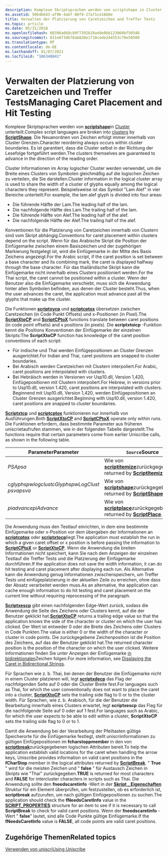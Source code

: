 ```yaml
---
description: Komplexe Skriptsprachen werden von scriptshape in Cluster unterteilt. Die Neuanordnen von Zeichen erfolgt immer innerhalb von Cluster Grenzen. Es ist garantiert, dass die Cluster selbst in der Richtung der Lesefolge fortgeführt werden.
ms.assetid: 50b4b643-af96-4a6f-80f9-27a71ce16b0e
title: Verwalten der Platzierung von Caretzeichen und Treffer Tests
ms.topic: article
ms.date: 05/31/2018
ms.openlocfilehash: 60396a668c89f7392b28adde0bb123060bf50348
ms.sourcegitcommit: 831e8f3db78ab820e1710cede244553c70e50500
ms.translationtype: MT
ms.contentlocale: de-DE
ms.lasthandoff: 01/07/2021
ms.locfileid: "106348841"
---
```

# <a name="managing-caret-placement-and-hit-testing"></a><span data-ttu-id="1b67f-105">Verwalten der Platzierung von Caretzeichen und Treffer Tests</span><span class="sxs-lookup"><span data-stu-id="1b67f-105">Managing Caret Placement and Hit Testing</span></span>

<span data-ttu-id="1b67f-106">Komplexe Skriptsprachen werden von [**scriptshape**](/windows/desktop/api/Usp10/nf-usp10-scriptshape)in [Cluster](uniscribe-glossary.md) unterteilt.</span><span class="sxs-lookup"><span data-stu-id="1b67f-106">Complex script languages are broken into [clusters](uniscribe-glossary.md) by [**ScriptShape**](/windows/desktop/api/Usp10/nf-usp10-scriptshape).</span></span> <span data-ttu-id="1b67f-107">Die Neuanordnen von Zeichen erfolgt immer innerhalb von Cluster Grenzen.</span><span class="sxs-lookup"><span data-stu-id="1b67f-107">Character reordering always occurs within cluster boundaries.</span></span> <span data-ttu-id="1b67f-108">Es ist garantiert, dass die Cluster selbst in der Richtung der Lesefolge fortgeführt werden.</span><span class="sxs-lookup"><span data-stu-id="1b67f-108">The clusters themselves are guaranteed to advance in the direction of the reading order.</span></span>

<span data-ttu-id="1b67f-109">Cluster Informationen im Array logischer Cluster werden verwendet, um die Breite eines Clusters von Symbolen gleichmäßig auf die logischen Zeichen zu verteilen, die Sie darstellen.</span><span class="sxs-lookup"><span data-stu-id="1b67f-109">Cluster information in the logical cluster array is used to share the width of a cluster of glyphs equally among the logical characters they represent.</span></span> <span data-ttu-id="1b67f-110">Beispielsweise ist das Symbol "Lam Alef" in vier Bereiche unterteilt:</span><span class="sxs-lookup"><span data-stu-id="1b67f-110">For example, the lam alef glyph is divided into four areas:</span></span>

-   <span data-ttu-id="1b67f-111">Die führende Hälfte der Lam.</span><span class="sxs-lookup"><span data-stu-id="1b67f-111">The leading half of the lam.</span></span>
-   <span data-ttu-id="1b67f-112">Die nachfolgende Hälfte des Lam.</span><span class="sxs-lookup"><span data-stu-id="1b67f-112">The trailing half of the lam.</span></span>
-   <span data-ttu-id="1b67f-113">Die führende Hälfte von Alef.</span><span class="sxs-lookup"><span data-stu-id="1b67f-113">The leading half of the alef.</span></span>
-   <span data-ttu-id="1b67f-114">Die nachfolgende Hälfte der Alef.</span><span class="sxs-lookup"><span data-stu-id="1b67f-114">The trailing half of the alef.</span></span>

<span data-ttu-id="1b67f-115">Konventionen für die Platzierung von Caretzeichen innerhalb von Clustern sind vom Skript abhängig.</span><span class="sxs-lookup"><span data-stu-id="1b67f-115">Conventions for caret placement within clusters depend on the script.</span></span> <span data-ttu-id="1b67f-116">Wenn für das Arabische Skript die Position der Einfügemarke zwischen einem Basiszeichen und der zugehörigen Markierung festgelegt ist, wird die Einfügemarke in der Mitte des Basis Zeichens angezeigt.</span><span class="sxs-lookup"><span data-stu-id="1b67f-116">For the Arabic script, if the caret position is set between a base character and its combining mark, the caret is displayed halfway through the base character.</span></span> <span data-ttu-id="1b67f-117">Für das thailändische Skript kann die Einfügemarke nicht innerhalb eines Clusters positioniert werden.</span><span class="sxs-lookup"><span data-stu-id="1b67f-117">For the Thai script, the caret cannot be positioned within a cluster.</span></span> <span data-ttu-id="1b67f-118">Wenn der Benutzer also die Einfügemarke verschiebt, muss sich die Anwendung hinter allen Symbolen befinden, aus denen der Cluster besteht.</span><span class="sxs-lookup"><span data-stu-id="1b67f-118">Thus, when the user advances the caret, the application must advance past all the glyphs that make up the cluster.</span></span>

<span data-ttu-id="1b67f-119">Die Funktionen [**scriptxycp**](/windows/desktop/api/Usp10/nf-usp10-scriptxtocp) und [**scriptcptox**](/windows/desktop/api/Usp10/nf-usp10-scriptcptox) übersetzen zwischen Caretzeichen (in Code Punkt Offsets) und x-Positionen (in Pixel).</span><span class="sxs-lookup"><span data-stu-id="1b67f-119">The [**ScriptXtoCP**](/windows/desktop/api/Usp10/nf-usp10-scriptxtocp) and [**ScriptCPtoX**](/windows/desktop/api/Usp10/nf-usp10-scriptcptox) functions translate between caret positions (in code point offsets) and x positions (in pixels).</span></span> <span data-ttu-id="1b67f-120">Die **scriptxtoicp** -Funktion kennt die Positions Konventionen der Einfügemarke der einzelnen Skripts:</span><span class="sxs-lookup"><span data-stu-id="1b67f-120">The **ScriptXtoCP** function has knowledge of the caret position conventions of each script:</span></span>

-   <span data-ttu-id="1b67f-121">Für indische und Thai werden Einfügepositionen an Cluster Grenzen ausgerichtet.</span><span class="sxs-lookup"><span data-stu-id="1b67f-121">For Indian and Thai, caret positions are snapped to cluster boundaries.</span></span>
-   <span data-ttu-id="1b67f-122">Bei Arabisch werden Caretzeichen mit Clustern interpoliert.</span><span class="sxs-lookup"><span data-stu-id="1b67f-122">For Arabic, caret positions are interpolated with clusters.</span></span>
-   <span data-ttu-id="1b67f-123">Bei Hebräisch werden in Versionen vor Usp10.dll, Version 1,420, Einfügepositionen mit Clustern interpoliert.</span><span class="sxs-lookup"><span data-stu-id="1b67f-123">For Hebrew, in versions prior to Usp10.dll, version 1.420, caret positions are interpolated with clusters.</span></span> <span data-ttu-id="1b67f-124">Beginnend mit Usp10.dll, Version 1,420, werden Einfügepositionen an Cluster Grenzen ausgerichtet.</span><span class="sxs-lookup"><span data-stu-id="1b67f-124">Beginning with Usp10.dll, version 1.420, caret positions are snapped to cluster boundaries.</span></span>

<span data-ttu-id="1b67f-125">[**Scriptxtcp**](/windows/desktop/api/Usp10/nf-usp10-scriptxtocp) und [**scriptcptox**](/windows/desktop/api/Usp10/nf-usp10-scriptcptox) funktionieren nur innerhalb von Ausführungen.</span><span class="sxs-lookup"><span data-stu-id="1b67f-125">Both [**ScriptXtoCP**](/windows/desktop/api/Usp10/nf-usp10-scriptxtocp) and [**ScriptCPtoX**](/windows/desktop/api/Usp10/nf-usp10-scriptcptox) operate only within runs.</span></span> <span data-ttu-id="1b67f-126">Die Funktionen erfordern, dass bestimmte Parameter aus früheren uniscrietaufrufen stammen, wie in der folgenden Tabelle dargestellt.</span><span class="sxs-lookup"><span data-stu-id="1b67f-126">The functions require that certain parameters come from earlier Uniscribe calls, as shown in the following table.</span></span>



| <span data-ttu-id="1b67f-127">Parameter</span><span class="sxs-lookup"><span data-stu-id="1b67f-127">Parameter</span></span>                                        | <span data-ttu-id="1b67f-128">`Source`</span><span class="sxs-lookup"><span data-stu-id="1b67f-128">Source</span></span>                                                 |
|--------------------------------------------------|--------------------------------------------------------|
| <span data-ttu-id="1b67f-129">*PSA*</span><span class="sxs-lookup"><span data-stu-id="1b67f-129">*psa*</span></span>                                            | <span data-ttu-id="1b67f-130">Wie von [**scriptitemize**](/windows/desktop/api/Usp10/nf-usp10-scriptitemize)zurückgegeben.</span><span class="sxs-lookup"><span data-stu-id="1b67f-130">As returned by [**ScriptItemize**](/windows/desktop/api/Usp10/nf-usp10-scriptitemize).</span></span> |
| <span data-ttu-id="1b67f-131">*cglyphspwlogclust*</span><span class="sxs-lookup"><span data-stu-id="1b67f-131">*cGlyphspwLogClust*</span></span><br/> <span data-ttu-id="1b67f-132">*psva*</span><span class="sxs-lookup"><span data-stu-id="1b67f-132">*psva*</span></span><br/> | <span data-ttu-id="1b67f-133">Wie von [**scriptshape**](/windows/desktop/api/Usp10/nf-usp10-scriptshape)zurückgegeben.</span><span class="sxs-lookup"><span data-stu-id="1b67f-133">As returned by [**ScriptShape**](/windows/desktop/api/Usp10/nf-usp10-scriptshape).</span></span>     |
| <span data-ttu-id="1b67f-134">*piadvance*</span><span class="sxs-lookup"><span data-stu-id="1b67f-134">*piAdvance*</span></span>                                      | <span data-ttu-id="1b67f-135">Wie von [**scriptplace**](/windows/desktop/api/Usp10/nf-usp10-scriptplace)zurückgegeben.</span><span class="sxs-lookup"><span data-stu-id="1b67f-135">As returned by [**ScriptPlace**](/windows/desktop/api/Usp10/nf-usp10-scriptplace).</span></span>     |



 

<span data-ttu-id="1b67f-136">Die Anwendung muss den Testlauf einrichten, in dem eine bestimmte Einfügemarke oder x-Position vor dem übergeben der Informationen an [**scriptcptox**](/windows/desktop/api/Usp10/nf-usp10-scriptcptox) oder [**scriptxtocp**](/windows/desktop/api/Usp10/nf-usp10-scriptxtocp)liegt.</span><span class="sxs-lookup"><span data-stu-id="1b67f-136">The application must establish the run in which a given caret offset or x position is before passing the information to [**ScriptCPtoX**](/windows/desktop/api/Usp10/nf-usp10-scriptcptox) or [**ScriptXtoCP**](/windows/desktop/api/Usp10/nf-usp10-scriptxtocp).</span></span> <span data-ttu-id="1b67f-137">Wenn die Anwendung die breiten Informationen nicht speichert, kann Sie nach dem Anzeigen der einzelnen Testlauf die Treffer Tests und die Platzierung der Einfügemarke durchführen.</span><span class="sxs-lookup"><span data-stu-id="1b67f-137">If the application does not save the width information, it can do hit testing and caret placement after displaying each run.</span></span> <span data-ttu-id="1b67f-138">Als Alternative kann die Anwendung genug Informationen zwischenspeichern, um Treffer Tests und einfügeplatzierung in der aktuellen Zeile zu erreichen, ohne dass der Absatz verarbeitet werden muss.</span><span class="sxs-lookup"><span data-stu-id="1b67f-138">As an alternative, the application can cache enough information to do hit testing and caret placement on the current line without requiring reprocessing of the paragraph.</span></span>

<span data-ttu-id="1b67f-139">[**Scriptxescp**](/windows/desktop/api/Usp10/nf-usp10-scriptxtocp) gibt einen nachfolgenden Edge-Wert zurück, sodass die Anwendung die Seite des Zeichens oder Clusters kennt, auf die der Benutzer geklickt hat.</span><span class="sxs-lookup"><span data-stu-id="1b67f-139">[**ScriptXtoCP**](/windows/desktop/api/Usp10/nf-usp10-scriptxtocp) returns a trailing edge value so that the application knows the side of the character or cluster on which the user has clicked.</span></span> <span data-ttu-id="1b67f-140">Der Wert ist entweder 0 oder die Breite des Zeichens oder Clusters in Code Punkten.</span><span class="sxs-lookup"><span data-stu-id="1b67f-140">The value is either 0 or the width of the character or cluster in code points.</span></span> <span data-ttu-id="1b67f-141">Die zurückgegebene Zeichenposition ist die Position des Zeichens, auf das der Benutzer geklickt hat.</span><span class="sxs-lookup"><span data-stu-id="1b67f-141">The returned character position is the position of the character on which the user clicked.</span></span> <span data-ttu-id="1b67f-142">Weitere Informationen finden Sie unter Anzeigen der Einfügemarke [in bidirektionalen](displaying-the-caret-in-bidirectional-strings.md)Zeichen folgen.</span><span class="sxs-lookup"><span data-stu-id="1b67f-142">For more information, see [Displaying the Caret in Bidirectional Strings](displaying-the-caret-in-bidirectional-strings.md).</span></span>

<span data-ttu-id="1b67f-143">Für Sprachen wie z. b. Thai, bei denen der Benutzer die Einfügemarke nicht in einem Cluster platzieren will, legt [**scriptxdecp**](/windows/desktop/api/Usp10/nf-usp10-scriptxtocp) das Flag der nachfolgenden Seite auf 0 oder die Cluster Breite fest.</span><span class="sxs-lookup"><span data-stu-id="1b67f-143">For languages such as Thai, for which the user conventionally does not want to place the caret into a cluster, [**ScriptXtoCP**](/windows/desktop/api/Usp10/nf-usp10-scriptxtocp) sets the trailing side flag to 0 or to the cluster width.</span></span> <span data-ttu-id="1b67f-144">Für Sprachen, wie z. b. Arabisch, für die der Benutzer die Bearbeitung innerhalb eines Clusters erwartet, legt **scriptxescp** das Flag für die nachfolgende Seite auf 0 oder auf 1 fest.</span><span class="sxs-lookup"><span data-stu-id="1b67f-144">For languages such as Arabic, for which the user expects to be able to edit within a cluster, **ScriptXtoCP** sets the trailing side flag to 0 or to 1.</span></span>

<span data-ttu-id="1b67f-145">Damit die Anwendung bei der Verarbeitung der Pfeiltasten gültige Speicherorte für die Einfügemarke festlegt, stellt uniscriinformationen zu gültigen Einfügepositionen im **fcharstoppmember** in den von [**scriptbreak**](/windows/desktop/api/Usp10/nf-usp10-scriptbreak)zurückgegebenen logischen Attributen bereit.</span><span class="sxs-lookup"><span data-stu-id="1b67f-145">To help the application establish valid locations for the caret when handling the arrow keys, Uniscribe provides information on valid caret positions in the **fCharStop** member in the logical attributes returned by [**ScriptBreak**](/windows/desktop/api/Usp10/nf-usp10-scriptbreak).</span></span> <span data-ttu-id="1b67f-146">" **True** " wird für die meisten Zeichen und " **false** " für Austausch Zeichen in Skripts wie "Thai" zurückgegeben.</span><span class="sxs-lookup"><span data-stu-id="1b67f-146">**TRUE** is returned for most characters and **FALSE** for intercluster characters in scripts such as Thai.</span></span> <span data-ttu-id="1b67f-147">Die Anwendung sollte den **fneedscaretinfo** -Wert in der [**Skript \_ Eigenschaften**](/windows/desktop/api/Usp10/ns-usp10-script_properties) Struktur für ein Element überprüfen, um festzustellen, ob es erforderlich ist, **scriptbreak** aufzurufen, um nach gültigen Einfügepositionen zu suchen.</span><span class="sxs-lookup"><span data-stu-id="1b67f-147">The application should check the **fNeedsCaretInfo** value in the [**SCRIPT\_PROPERTIES**](/windows/desktop/api/Usp10/ns-usp10-script_properties) structure for an item to see if it is necessary to call **ScriptBreak** to check for valid caret positions.</span></span> <span data-ttu-id="1b67f-148">Wenn der **fneedscaretinfo** -Wert " **false**" lautet, sind alle Code Punkte gültige Einfügemarke.</span><span class="sxs-lookup"><span data-stu-id="1b67f-148">If the **fNeedsCaretInfo** value is **FALSE**, all code points are valid caret positions.</span></span>

## <a name="related-topics"></a><span data-ttu-id="1b67f-149">Zugehörige Themen</span><span class="sxs-lookup"><span data-stu-id="1b67f-149">Related topics</span></span>

<dl> <dt>

[<span data-ttu-id="1b67f-150">Verwenden von uniscri</span><span class="sxs-lookup"><span data-stu-id="1b67f-150">Using Uniscribe</span></span>](using-uniscribe.md)
</dt> </dl>

 

 




